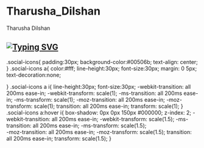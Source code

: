 
# Tharusha_Dilshan
Tharusha Dilshan 
## [![Typing SVG](https://readme-typing-svg.herokuapp.com?font=Rockstar-ExtraBold&color=F33A6A&lines=Welcome🤝;Hi+My+friend🧑‍🤝‍🧑;I+am+Tharusha+Dilshan;💕How+are+you🙃;What+to+do🌹)](https://git.io/typing-svg)

<link rel="stylesheet" href="https://cdnjs.cloudflare.com/ajax/libs/font-awesome/4.7.0/css/font-awesome.min.css">

<div class="social-icons">
  <a href="#"  title="facebook"> 
    <i class="fa fa-facebook-square" aria-hidden="true"></i>
  </a>
  <a href="#" title="twitter"> 
    <i class="fa fa-twitter-square" aria-hidden="true"></i>
  </a>
  <a href="#" title="instagram">  
    <i class="fa fa-instagram" aria-hidden="true"></i>
  </a>
  <a href="#" title="youtube">
    <i class="fa fa-youtube-square" aria-hidden="true"></i>
  </a>
  <a href="#" title="linkedin">
    <i class="fa fa-linkedin-square" aria-hidden="true"></i>
  </a>
  <a href="#" title="pinterest">
    <i class="fa fa-pinterest-p" aria-hidden="true"></i>
  </a>
  <a href="#" title="camera">
    <i class="fa fa-camera-retro" aria-hidden="true"></i>
  </a>
</div>

.social-icons{
	padding:30px;
	background-color:#00506b;
  text-align: center;
}
.social-icons a{
	color:#fff;
  line-height:30px;
  font-size:30px;
  margin: 0 5px;
  text-decoration:none;
  
}
.social-icons a i{
	line-height:30px;
  font-size:30px;
  -webkit-transition: all 200ms ease-in;
  -webkit-transform: scale(1); 
  -ms-transition: all 200ms ease-in;
  -ms-transform: scale(1); 
  -moz-transition: all 200ms ease-in;
  -moz-transform: scale(1);
  transition: all 200ms ease-in;
  transform: scale(1);
}
.social-icons a:hover i{
  box-shadow: 0px 0px 150px #000000;
  z-index: 2;
  -webkit-transition: all 200ms ease-in;
  -webkit-transform: scale(1.5);
  -ms-transition: all 200ms ease-in;
  -ms-transform: scale(1.5);   
  -moz-transition: all 200ms ease-in;
  -moz-transform: scale(1.5);
  transition: all 200ms ease-in;
  transform: scale(1.5);
}
